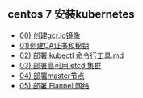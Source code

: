 ## centos 7 安装kubernetes 
- [00) 创建gcr.io镜像](https://github.com/dlwangzg/k8s/blob/master/doc/00\)%20%E5%88%9B%E5%BB%BAgcr.io%E9%95%9C%E5%83%8F.md)
- [01)创建CA证书和秘钥](https://github.com/dlwangzg/k8s/blob/master/doc/01\)%E5%88%9B%E5%BB%BACA%E8%AF%81%E4%B9%A6%E5%92%8C%E7%A7%98%E9%92%A5.md)
- [02) 部署 kubectl 命令行工具.md](https://github.com/dlwangzg/k8s/blob/master/doc/02\)%20%E9%83%A8%E7%BD%B2%20kubectl%20%E5%91%BD%E4%BB%A4%E8%A1%8C%E5%B7%A5%E5%85%B7.md)
- [03) 部署高可用 etcd 集群](https://github.com/dlwangzg/k8s/blob/master/doc/03\)%20%E9%83%A8%E7%BD%B2%E9%AB%98%E5%8F%AF%E7%94%A8%20etcd%20%E9%9B%86%E7%BE%A4.md)
- [04) 部署master节点](https://github.com/dlwangzg/k8s/blob/master/doc/04\)%20%E9%83%A8%E7%BD%B2master%E8%8A%82%E7%82%B9.md)
- [05) 部署 Flannel 网络](https://github.com/dlwangzg/k8s/blob/master/doc/05\)%20%E9%83%A8%E7%BD%B2%20Flannel%20%E7%BD%91%E7%BB%9C.md)
